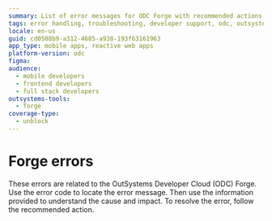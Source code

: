 ```yaml
---
summary: List of error messages for ODC Forge with recommended actions
tags: error handling, troubleshooting, developer support, odc, outsystems
locale: en-us
guid: cd0508b9-a312-4685-a938-193f63161963
app_type: mobile apps, reactive web apps
platform-version: odc
figma:
audience:
  - mobile developers
  - frontend developers
  - full stack developers
outsystems-tools:
  - forge
coverage-type:
  - unblock
---
```


# Forge errors

These errors are related to the OutSystems Developer Cloud (ODC) Forge. Use the error code to locate the error message. Then use the information provided to understand the cause and impact. To resolve the error, follow the recommended action.